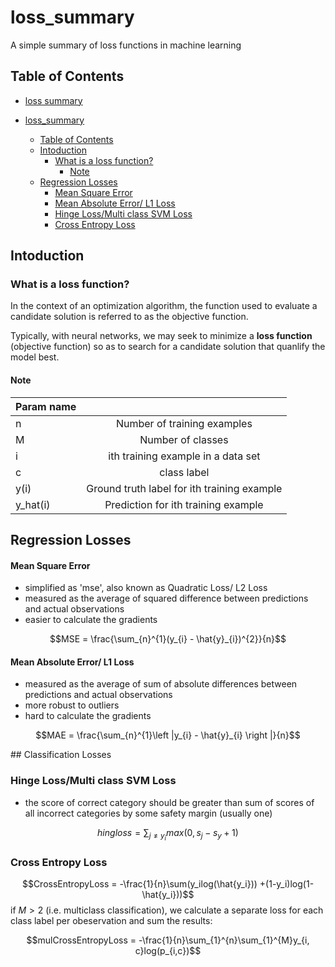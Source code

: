 <script type="text/javascript" src="http://cdn.mathjax.org/mathjax/latest/MathJax.js?config=default"></script>

# loss_summary
A simple summary of loss functions in machine learning

## Table of Contents

- [loss summary](#loss-summary)

- [loss_summary](#loss_summary)
  - [Table of Contents](#table-of-contents)
  - [Intoduction](#intoduction)
    - [What is a loss function?](#what-is-a-loss-function)
      - [Note](#note)
  - [Regression Losses](#regression-losses)
      - [Mean Square Error](#mean-square-error)
      - [Mean Absolute Error/ L1 Loss](#mean-absolute-error-l1-loss)
    - [Hinge Loss/Multi class SVM Loss](#hinge-lossmulti-class-svm-loss)
    - [Cross Entropy Loss](#cross-entropy-loss)

## Intoduction
### What is a loss function?
In the context of an optimization algorithm, the function used to evaluate a candidate solution is referred to as the objective function.

Typically, with neural networks, we may seek to minimize a **loss function** (objective function) so as to search for a candidate solution that quanlify the model best.


#### Note
|  Param name |     | 
|:--------|:--------:|
| n | Number of training examples | 
| M | Number of classes | 
| i | ith training example in a data set | 
| c | class label | 
| y(i) | Ground truth label for ith training example | 
| y_hat(i) | Prediction for ith training example | 

## Regression Losses
#### Mean Square Error
  * simplified as 'mse', also known as Quadratic Loss/ L2 Loss
  * measured as the average of squared difference between predictions and actual observations
  * easier to calculate the gradients

$$MSE = \frac{\sum_{n}^{1}(y_{i} - \hat{y}_{i})^{2}}{n}$$


#### Mean Absolute Error/ L1 Loss
* measured as the average of sum of absolute differences between predictions and actual observations
* more robust to outliers
* hard to calculate the gradients

$$MAE = \frac{\sum_{n}^{1}\left |y_{i} - \hat{y}_{i}  \right |}{n}$$

## Classification Losses
### Hinge Loss/Multi class SVM Loss

* the score of correct category should be greater than sum of scores of all incorrect categories by some safety margin (usually one)
  
$$hingloss =\sum_{j\neq y_i}max(0, s_j - s_y +1)$$

### Cross Entropy Loss
$$CrossEntropyLoss = -\frac{1}{n}\sum(y_ilog(\hat{y_i})) +(1-y_i)log(1-\hat{y_i}))$$
    if $M > 2$ (i.e. multiclass classification), we calculate a separate loss for each class label per obeservation and sum the results:

$$mulCrossEntropyLoss = -\frac{1}{n}\sum_{1}^{n}\sum_{1}^{M}y_{i, c}log(p_{i,c})$$
